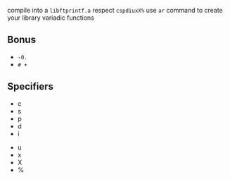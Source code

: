 compile into a `libftprintf.a`
respect `cspdiuxX%`
use `ar` command to create your library
variadic functions

## Bonus
- `-0.`
- `# +`

## Specifiers
+ c
+ s
+ p
+ d
+ i
- u
- x
- X
- %
